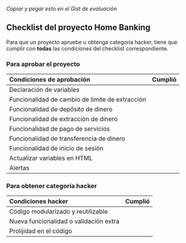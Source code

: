 *Copiar y pegar esto en el Gist de evaluación*

## Checklist del proyecto Home Banking
Para que un proyecto apruebe u obtenga categoría hacker, tiene que cumplir con **todas** las condiciones del checklist correspondiente.

### Para aprobar el proyecto
| Condiciones de aprobación                       | Cumplió |
| :-----------------------------------------------| ------- |
| Declaración de variables                        |         |
| Funcionalidad de cambio de límite de extracción |         |
| Funcionalidad de depósito de dinero             |         |
| Funcionalidad de extracción de dinero           |         |
| Funcionalidad de pago de servicios              |         |
| Funcionalidad de transferencia de dinero        |         |
| Funcionalidad de inicio de sesión               |         |
| Actualizar variables en HTML                    |         |
| Alertas                                         |         |

### Para obtener categoría hacker
| Condiciones hacker                     | Cumplió |
| :--------------------------------------| ------- |
| Código modularizado y reutilizable     |         |
| Nueva funcionalidad o validación extra |         |
| Prolijidad en el código                |         |
